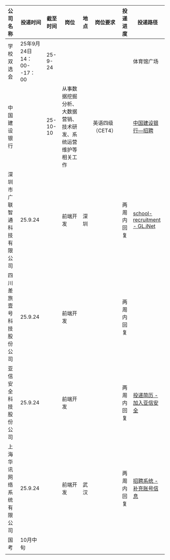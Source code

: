 | 公司名称                   | 投递时间                  | 截至时间 | 岗位                                                         | 地点 | 岗位要求         | 投递进度   | 投递路径                                                     |
| :------------------------- | ------------------------- | -------- | ------------------------------------------------------------ | ---- | ---------------- | :--------- | ------------------------------------------------------------ |
| 学校双选会                 | 25年9月24日14：00--17：00 | 25-9-24  |                                                              |      |                  |            | 体育馆广场                                                   |
| 中国建设银行               |                           | 25-10-10 | 从事数据挖掘分析、大数据营销、技术研发、系统运营维护等相关工作 |      | 英语四级（CET4） |            | [中国建设银行—招聘](https://job3.ccb.com/cn/job/job_detail.html?planId=2025090215596096&planPost=20250902164932664972&planType=XY&orgId=2028352&secondOrgId=8b1d218a255989dc012559a640b6005a&) |
| 深圳市广联智通科技有限公司 | 25.9.24                   |          | 前端开发                                                     | 深圳 |                  | 两周内回复 | [school-recruitment - GL.iNet](https://www.gl-inet.cn/school-recruitment-2025/?model=model-181) |
| 四川差旅壹号科技股份公司   | 25.9.24                   |          | 前端开发                                                     |      |                  | 两周内回复 |                                                              |
| 亚信安全科技股份公司       | 25.9.24                   |          | 前端开发                                                     |      |                  | 两周内回复 | [投递简历 - 加入亚信安全](https://asiainfo-sec.jobs.feishu.cn/campus/resume/7541006566381652270/apply) |
| 上海华讯网络系统有限公司   | 25.9.24                   |          | 前端开发                                                     | 武汉 |                  | 两周内回复 | [招聘系统 - 补充账号信息](https://careers.eccom.com.cn/CN/IS/Careers/login/UpdateRegisterInfoForm.asp) |
| 国考                       | 10月中旬                  |          |                                                              |      |                  |            |                                                              |
|                            |                           |          |                                                              |      |                  |            |                                                              |

